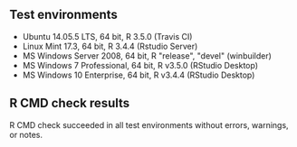 ## Test environments
* Ubuntu 14.05.5 LTS, 64 bit, R 3.5.0 (Travis CI)
* Linux Mint 17.3, 64 bit, R 3.4.4 (Rstudio Server)
* MS Windows Server 2008, 64 bit, R "release", "devel" (winbuilder)
* MS Windows 7 Professional, 64 bit, R v3.5.0 (RStudio Desktop)
* MS Windows 10 Enterprise, 64 bit, R v3.4.4 (RStudio Desktop)

## R CMD check results
R CMD check succeeded in all test environments without errors, warnings, or notes.
